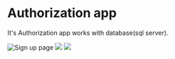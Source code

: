 # Authorization app

It's Authorization app works with database(sql server).

![Sign up page](https://imgur.com/a/gewafJT.png)
![](https://imgur.com/a/VdZkB08.png)
![](https://imgur.com/a/B7jje02.png)
